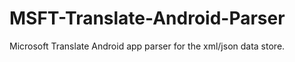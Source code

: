 # MSFT-Translate-Android-Parser
Microsoft Translate Android app parser for the xml/json data store.

